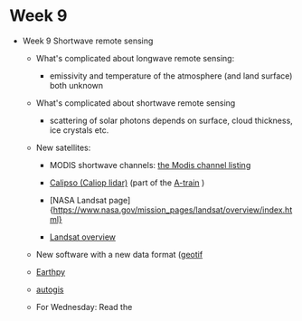 # Week 9

* Week 9 Shortwave remote sensing

  * What's complicated about longwave remote sensing:

    - emissivity and temperature of the atmosphere (and land surface) both unknown

  * What's complicated about shortwave remote sensing

    - scattering of solar photons depends on surface, cloud thickness, ice crystals etc.

  * New satellites:

    - MODIS shortwave channels:  [the Modis channel listing](https://modis.gsfc.nasa.gov/about/specifications.php)

    - [Calipso (Caliop lidar)](https://www-calipso.larc.nasa.gov/)  (part of the [A-train](https://cloudsat.atmos.colostate.edu/mission/formation_flying) )

    - [NASA Landsat page]{https://www.nasa.gov/mission_pages/landsat/overview/index.html}

    - [Landsat overview](https://www.earthdatascience.org/courses/use-data-open-source-python/multispectral-remote-sensing/landsat-in-Python/)

   * New software with a new data format ([geotif](https://www.earthdatascience.org/courses/use-data-open-source-python/intro-raster-data-python/fundamentals-raster-data/intro-to-the-geotiff-file-format/)

    - [Earthpy](https://github.com/earthlab/earthpy)

    - [autogis](https://automating-gis-processes.github.io/site/index.html)

   * For Wednesday: Read the 
